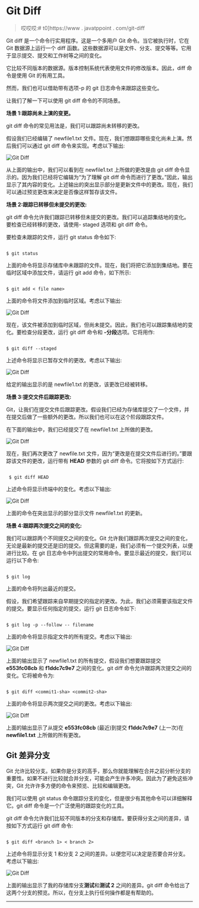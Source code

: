 # Git Diff

> 哎哎哎:# t0]https://www . javatppoint . com/git-diff

Git diff 是一个命令行实用程序。这是一个多用户 Git 命令。当它被执行时，它在 Git 数据源上运行一个 diff 函数。这些数据源可以是文件、分支、提交等等。它用于显示提交、提交和工作树等之间的变化。

它比较不同版本的数据源。版本控制系统代表使用文件的修改版本。因此，diff 命令是使用 Git 的有用工具。

然而，我们也可以借助带有选项-p 的 git 日志命令来跟踪这些变化。

让我们了解一下可以使用 git diff 命令的不同场景。

**场景 1:跟踪尚未上演的变更。**

git diff 命令的常见用法是，我们可以跟踪尚未转移的更改。

假设我们已经编辑了 newfile1.txt 文件。现在，我们想跟踪哪些变化尚未上演。然后我们可以通过 git diff 命令来实现。考虑以下输出:

![Git Diff](../Images/55abab74bdb6eedd0ff657599cd3731b.png)

从上面的输出中，我们可以看到在 newfile1.txt 上所做的更改是由 git diff 命令显示的。因为我们已经将它编辑为“为了理解 git diff 命令而进行了更改。”因此，输出显示了其内容的变化。上述输出的突出显示部分是更新文件中的更改。现在，我们可以通过预览更改来决定是否像这样暂存该文件。

**场景 2:跟踪已转移但未提交的更改:**

git diff 命令允许我们跟踪已转移但未提交的更改。我们可以追踪集结地的变化。要检查已经转移的更改，请使用- staged 选项和 git diff 命令。

要检查未跟踪的文件，运行 git status 命令如下:

```

$ git status

```

上面的命令将显示存储库中未跟踪的文件。现在，我们将把它添加到集结地。要在临时区域中添加文件，请运行 git add 命令，如下所示:

```

$ git add < file name>

```

上面的命令将文件添加到临时区域。考虑以下输出:

![Git Diff](../Images/77b0c44a70ec5341a17283c0239defc1.png)

现在，该文件被添加到临时区域，但尚未提交。因此，我们也可以跟踪集结地的变化。要检查分段更改，运行 git diff 命令和 **-分段**选项。它将用作:

```

$ git diff --staged

```

上述命令将显示已暂存文件的更改。考虑以下输出:

![Git Diff](../Images/cb0b273059a33a09df4932d0a19f296a.png)

给定的输出显示的是 newfile1.txt 的更改，该更改已经被转移。

**场景 3:提交文件后跟踪更改:**

Git，让我们在提交文件后跟踪更改。假设我们已经为存储库提交了一个文件，并在提交后做了一些额外的更改。所以我们也可以在这个阶段跟踪文件。

在下面的输出中，我们已经提交了在 newfile1.txt 上所做的更改。

![Git Diff](../Images/fc6df271e7ca509d054f102cf997934d.png)

现在，我们再次更改了 newfile.txt 文件，因为“更改是在提交文件后进行的。”要跟踪该文件的更改，运行带有 **HEAD** 参数的 git diff 命令。它将按如下方式运行:

```

 $ git diff HEAD

```

上述命令将显示终端中的变化。考虑以下输出:

![Git Diff](../Images/d13ccfeece65c0dc80a7fbc3a5d109c4.png)

上面的命令在突出显示的部分显示文件 newfile1.txt 的更新。

**场景 4:跟踪两次提交之间的变化:**

我们可以跟踪两个不同提交之间的变化。Git 允许我们跟踪两次提交之间的变化，无论是最新的提交还是旧的提交。但这需要的是，我们必须有一个提交列表，以便进行比较。在 git 日志命令中列出提交的常用命令。要显示最近的提交，我们可以运行以下命令:

```

$ git log

```

上面的命令将列出最近的提交。

假设，我们希望跟踪来自早期提交的指定的更改。为此，我们必须需要该指定文件的提交。要显示任何指定的提交，运行 git 日志命令如下:

```

$ git log -p --follow -- filename

```

上面的命令将显示指定文件的所有提交。考虑以下输出:

![Git Diff](../Images/7756495901e94329129311f07803e40d.png)

上面的输出显示了 newfile1.txt 的所有提交，假设我们想要跟踪提交 **e553fc08cb** 和 **f1ddc7c9e7** 之间的变化。git diff 命令允许跟踪两次提交之间的变化。它将被命令为:

```

$ git diff <commit1-sha> <commit2-sha>

```

上面的命令将显示两次提交之间的更改。考虑以下输出:

![Git Diff](../Images/8c39c38f3617d3ddcaa3b002f3ef5311.png)

上面的输出显示了从提交 **e553fc08cb** (最近)到提交 **f1ddc7c9e7** (上一次)在 **newfile1.txt** 上所做的所有更改。

## Git 差异分支

Git 允许比较分支。如果你是分支的高手，那么你就能理解在合并之前分析分支的重要性。如果不进行比较就合并分支，可能会产生许多冲突。因此为了避免这些冲突，Git 允许许多方便的命令来预览、比较和编辑更改。

我们可以使用 git status 命令跟踪分支的变化，但是很少有其他命令可以详细解释它。git diff 命令是一个广泛使用的跟踪变化的工具。

git diff 命令允许我们比较不同版本的分支和存储库。要获得分支之间的差异，请按如下方式运行 git diff 命令:

```

$ git diff <branch 1> < branch 2>

```

上述命令将显示分支 1 和分支 2 之间的差异。以便您可以决定是否要合并分支。考虑以下输出:

![Git Diff](../Images/e8ab4026ce97071e3103e02dcfd377ef.png)

上面的输出显示了我的存储库分支**测试**和**测试 2** 之间的差异。git diff 命令给出了这两个分支的预览。所以，在分支上执行任何操作都是有帮助的。

* * *